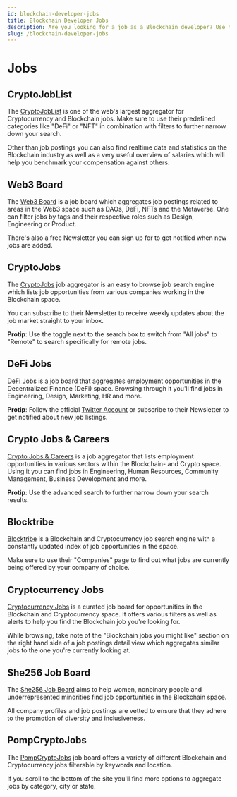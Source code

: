 ```yaml
---
id: blockchain-developer-jobs
title: Blockchain Developer Jobs
description: Are you looking for a job as a Blockchain developer? Use the following resources to find your dream job in Crypto.
slug: /blockchain-developer-jobs
---
```


# Jobs

## CryptoJobList

The [CryptoJobList](https://cryptojobslist.com/) is one of the web's largest aggregator for Cryptocurrency and Blockchain jobs. Make sure to use their predefined categories like "DeFi" or "NFT" in combination with filters to further narrow down your search.

Other than job postings you can also find realtime data and statistics on the Blockchain industry as well as a very useful overview of salaries which will help you benchmark your compensation against others.

## Web3 Board

The [Web3 Board](https://www.web3board.io/) is a job board which aggregates job postings related to areas in the Web3 space such as DAOs, DeFi, NFTs and the Metaverse. One can filter jobs by tags and their respective roles such as Design, Engineering or Product.

There's also a free Newsletter you can sign up for to get notified when new jobs are added.

## CryptoJobs

The [CryptoJobs](https://crypto.jobs/) job aggregator is an easy to browse job search engine which lists job opportunities from various companies working in the Blockchain space.

You can subscribe to their Newsletter to receive weekly updates about the job market straight to your inbox.

**Protip**: Use the toggle next to the search box to switch from "All jobs" to "Remote" to search specifically for remote jobs.

## DeFi Jobs

[DeFi Jobs](https://www.defi.jobs) is a job board that aggregates employment opportunities in the Decentralized Finance (DeFi) space. Browsing through it you'll find jobs in Engineering, Design, Marketing, HR and more.

**Protip**: Follow the official [Twitter Account](https://twitter.com/defijobs) or subscribe to their Newsletter to get notified about new job listings.

## Crypto Jobs & Careers

[Crypto Jobs & Careers](https://cryptojobs.careers) is a job aggregator that lists employment opportunities in various sectors within the Blockchain- and Crypto space. Using it you can find jobs in Engineering, Human Resources, Community Management, Business Development and more.

**Protip**: Use the advanced search to further narrow down your search results.

## Blocktribe

[Blocktribe](https://blocktribe.com/) is a Blockchain and Cryptocurrency job search engine with a constantly updated index of job opportunities in the space.

Make sure to use their "Companies" page to find out what jobs are currently being offered by your company of choice.

## Cryptocurrency Jobs

[Cryptocurrency Jobs](https://cryptocurrencyjobs.co/) is a curated job board for opportunities in the Blockchain and Cryptocurrency space. It offers various filters as well as alerts to help you find the Blockchain job you're looking for.

While browsing, take note of the "Blockchain jobs you might like" section on the right hand side of a job postings detail view which aggregates similar jobs to the one you're currently looking at.

## She256 Job Board

The [She256 Job Board](https://jobs.she256.org/) aims to help women, nonbinary people and underrepresented minorities find job opportunities in the Blockchain space.

All company profiles and job postings are vetted to ensure that they adhere to the promotion of diversity and inclusiveness.

## PompCryptoJobs

The [PompCryptoJobs](https://pompcryptojobs.com/) job board offers a variety of different Blockchain and Cryptocurrency jobs filterable by keywords and location.

If you scroll to the bottom of the site you'll find more options to aggregate jobs by category, city or state.
